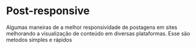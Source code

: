 # Post-responsive

Algumas maneiras de a melhor responsividade de postagens em sites melhorando a visualização de conteúdo em diversas plataformas.
Esse são metodos simples e rápidos
